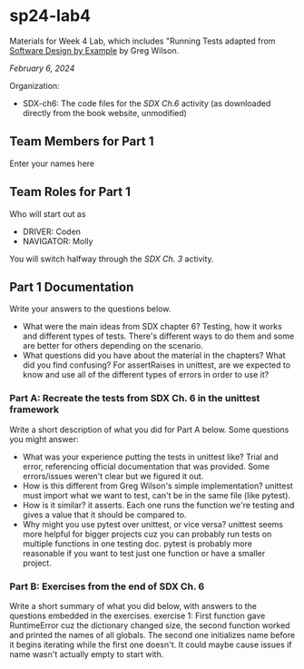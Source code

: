 # sp24-lab4
Materials for Week 4 Lab, which includes "Running Tests adapted from [Software Design by Example](https://third-bit.com/sdxpy/) by Greg Wilson.

_February 6, 2024_

Organization:
* SDX-ch6: The code files for the _SDX Ch.6_ activity (as downloaded directly from the book website, unmodified) 

## Team Members for Part 1
Enter your names here

## Team Roles for Part 1
Who will start out as
* DRIVER: Coden
* NAVIGATOR: Molly

You will switch halfway through the _SDX Ch. 3_ activity.

## Part 1 Documentation

Write your answers to the questions below.

* What were the main ideas from SDX chapter 6?
  Testing, how it works and different types of tests. There's different ways to do them and some are better for others depending on the scenario.
* What questions did you have about the material in the chapters? What did you find confusing?
  For assertRaises in unittest, are we expected to know and use all of the different types of errors in order to use it?

### Part A: Recreate the tests from SDX Ch. 6 in the unittest framework

Write a short description of what you did for Part A below. Some questions you might answer: 
* What was your experience putting the tests in unittest like? 
  Trial and error, referencing official documentation that was provided. Some errors/issues weren't clear but we figured it out.
* How is this different from Greg Wilson's simple implementation? 
  unittest must import what we want to test, can't be in the same file (like pytest).
* How is it similar? 
  it asserts. Each one runs the function we're testing and gives a value that it should be compared to.
* Why might you use pytest over unittest, or vice versa?
  unittest seems more helpful for bigger projects cuz you can probably run tests on multiple functions in one testing doc. pytest
  is probably more reasonable if you want to test just one function or have a smaller project.

### Part B: Exercises from the end of SDX Ch. 6

Write a short summary of what you did below, with answers to the questions embedded in the exercises.
    exercise 1: First function gave RuntimeError cuz the dictionary changed size, the second function worked and printed the names of 
                all globals. The second one initializes name before it begins iterating while the first one doesn't. It could maybe cause issues if name wasn't actually empty to start with.
    
